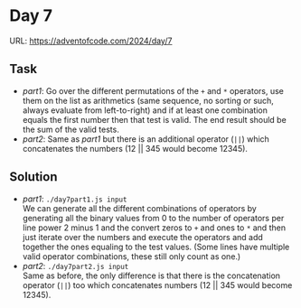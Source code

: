 # Day 7

URL: https://adventofcode.com/2024/day/7

## Task
* _part1_: Go over the different permutations of the `+` and `*` operators, use them on the list as arithmetics (same sequence, no sorting or such, always evaluate from left-to-right) and if at least one combination equals the first number then that test is valid. The end result should be the sum of the valid tests.
* _part2_: Same as _part1_ but there is an additional operator (`||`) which concatenates the numbers (12 || 345 would become 12345).

## Solution
* _part1_: `./day7part1.js input`\
We can generate all the different combinations of operators by generating all the binary values from 0 to the number of operators per line power 2 minus 1 and the convert zeros to `+` and ones to `*` and then just iterate over the numbers and execute the operators and add together the ones equaling to the test values. (Some lines have multiple valid operator combinations, these still only count as one.)
* _part2_: `./day7part2.js input`\
Same as before, the only difference is that there is the concatenation operator (`||`) too which concatenates numbers (12 || 345 would become 12345).
